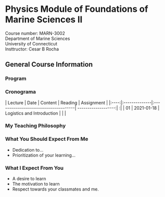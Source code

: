 # Physics Module of Foundations of Marine Sciences II
Course number: MARN-3002</br>
Department of Marine Sciences</br>
University of Connecticut</br>
Insttructor: Cesar B Rocha

## General Course Information

### Program

### Cronograma
| Lecture | Date          | Content                              | Reading         |     Assignment |
|:----:|:--------------|:--------------------------------------| -------------------:|              :|
| 01   | 2021-01-18    | Logistics and Introduction            |                     |               |




### My Teaching Philosophy

### What You Should Expect From Me

- Dedication to...
- Prioritization of your learning...

### What I Expect From You

- A desire to learn
- The motivation to learn
- Respect towards your classmates and me.
